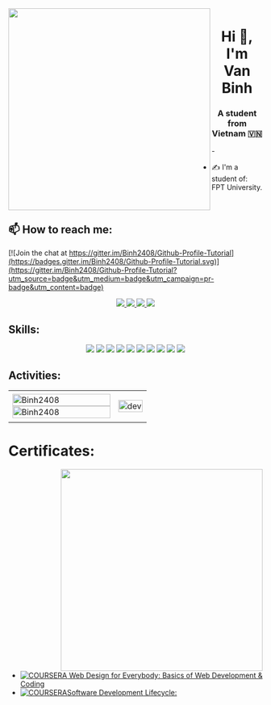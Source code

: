 <img align="left" width="400" src="https://github.githubassets.com/images/modules/profile/profile-first-repo.svg">
<h1 align="center">Hi 👋, I'm Van Binh</h1>
<p align="center">
  <h3 align="center">A student from Vietnam 🇻🇳 </h3>
</p>
-

- ✍ I'm a student of: FPT University.

<br />

## 📫 How to reach me:

[![Join the chat at https://gitter.im/Binh2408/Github-Profile-Tutorial](https://badges.gitter.im/Binh2408/Github-Profile-Tutorial.svg)](https://gitter.im/Binh2408/Github-Profile-Tutorial?utm_source=badge&utm_medium=badge&utm_campaign=pr-badge&utm_content=badge)

<p align="center">
  
  <a href="[https://www.facebook.com/01.tien](https://www.facebook.com/profile.php?id=100033855937201)" alt="Facebook">
    <img src="https://img.icons8.com/fluent/48/000000/facebook-new.png" target="_blank" />
  </a> 
  <a href="https://github.com/Binh2408" alt="Github">
    <img src="https://img.icons8.com/fluent/48/000000/github.png"/>
  </a> 
  <a href="[https://www.youtube.com/channel/UCaRr1SjyHm61RrLY-DIBm1g](https://www.youtube.com/channel/UCTTy4kSnskoJkKbFf3JvRdQ)" alt="Youtube channel" target="_blank" >
    <img src="https://img.icons8.com/fluent/48/000000/youtube-play.png"/>
  </a>
 
  <a href="mailto:binhnvde160601@fpt.edu.vn" alt="Email">
    <img src="https://img.icons8.com/fluent/48/000000/mailing.png"/>
  </a>
</p>

## Skills:
<p align="center">
 
  <img src="https://img.icons8.com/color/48/000000/mysql-logo.png"/>
  <img src="https://img.icons8.com/color/48/000000/mongodb.png"/>
  <img src="https://img.icons8.com/fluent/48/000000/matlab.png"/>
  <img src="https://img.icons8.com/color/48/000000/git.png"/>
  <img src="https://img.icons8.com/color/48/000000/github-2.png"/>
  <img src="https://img.icons8.com/color/48/000000/visual-studio-code-2019.png"/>
  <img src="https://img.icons8.com/color/48/null/visual-studio--v2.png"/>
  <img src="https://img.icons8.com/dusk/48/000000/anaconda.png"/>
  <img src="https://img.icons8.com/fluent/48/000000/spyder-ide.png"/>
  <img src="https://img.icons8.com/color/48/000000/trello.png"/>
</p>

## Activities:

<table style="width:100%;">
  <tr>
    <td>
      <img src="https://github-readme-stats.vercel.app/api/top-langs/?username=Binh2408&bg_color=FFFFFF00&text_color=179fa3&layout=compact&hide=CSS&langs_count=10&custom_title=Top%20ngôn%20ngữ%20được%20dùng" alt="Binh2408" width="100%"/>
      <img src="https://github-readme-stats.vercel.app/api?username=Binh2408&bg_color=FFFFFF00&text_color=179fa3&show_icons=true&count_private=true&include_all_commits=true&custom_title=Hoạt%20động%20trên%20Github" alt="Binh2408" width="100%"/>
    </td>
    <td>
      <p align="center"> 
        <img src="https://cdn.dribbble.com/users/1059583/screenshots/4171367/coding-freak.gif" alt="dev" width="100%"/>
      </p>
    </td>
  </tr>
</table>

# Certificates:

<img align="right" width="400" src="https://github.githubassets.com/images/modules/profile/profile-joined-github.svg">

- [![COURSERA](https://img.shields.io/badge/-COURSERA-green) Web Design for Everybody:
Basics of Web
Development & Coding]([https://www.coursera.org/account/accomplishments/specialization/certificate/ZHQMYPBDNP3N](https://www.coursera.org/account/accomplishments/specialization/certificate/ZHQMYPBDNP3N))
- [![COURSERA](https://img.shields.io/badge/-COURSERA-green)Software Development
Lifecycle:](https://www.coursera.org/account/accomplishments/specialization/certificate/Y4669PFV4E56)

